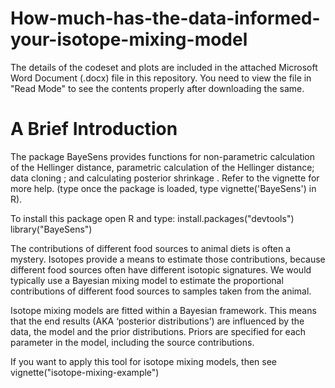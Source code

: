 # How-much-has-the-data-informed-your-isotope-mixing-model
The details of the codeset and plots are included in the attached Microsoft Word Document (.docx) file in this repository. 
You need to view the file in "Read Mode" to see the contents properly after downloading the same.

A Brief Introduction
=====================
The package BayeSens provides functions for non-parametric calculation of the Hellinger distance, parametric calculation of the Hellinger distance; data cloning ; and calculating posterior shrinkage . Refer to the vignette for more help. (type once the package is loaded, type vignette('BayeSens') in R).

To install this package open R and type: 
install.packages("devtools")
library("BayeSens")

The contributions of different food sources to animal diets is often a
mystery. Isotopes provide a means to estimate those contributions,
because different food sources often have different isotopic signatures.
We would typically use a Bayesian mixing model to estimate the
proportional contributions of different food sources to samples taken
from the animal.

Isotope mixing models are fitted within a Bayesian framework. This means
that the end results (AKA ‘posterior distributions’) are influenced by
the data, the model and the prior distributions. Priors are specified
for each parameter in the model, including the source contributions.


If you want to apply this tool for isotope mixing models, then see vignette("isotope-mixing-example")
